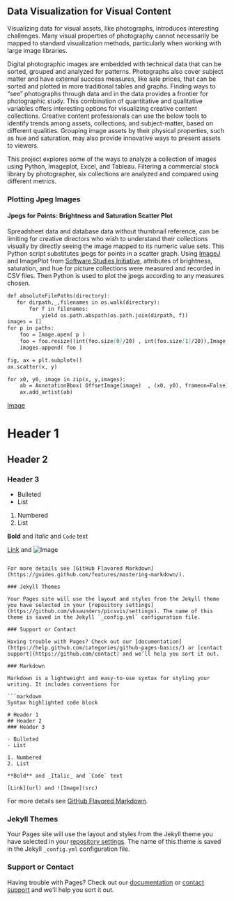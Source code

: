 ## Data Visualization for Visual Content

Visualizing data for visual assets, like photographs, introduces interesting challenges. Many visual properties of photography cannot necessarily be mapped to standard visualization methods, particularly when working with large image libraries.

Digital photographic images are embedded with technical data that can be sorted, grouped and analyzed for patterns. Photographs also cover subject matter and have external success measures, like sale prices, that can be sorted and plotted in more traditional tables and graphs. Finding ways to “see” photographs through data and in the data provides a frontier for photographic study. This combination of quantitative and qualitative variables offers interesting options for visualizing creative content collections. Creative content professionals can use the below tools to identify trends among assets, collections, and subject-matter, based on different qualities. Grouping image assets by their physical properties, such as hue and saturation, may also provide innovative ways to present assets to viewers.

This project explores some of the ways to analyze a collection of images using Python, Imageplot, Excel, and Tableau. Filtering a commercial stock library by photographer, six collections are analyzed and compared using different metrics.

### Plotting Jpeg Images
#### Jpegs for Points: Brightness and Saturation Scatter Plot

Spreadsheet data and database data without thumbnail reference, can be limiting for creative directors who wish to understand their collections visually by directly seeing the image mapped to its numeric value sets. This Python script substitutes jpegs for points in a scatter graph. Using [ImageJ](https://imagej.net/Welcome) and ImagePlot from [Software Studies Initiative](http://lab.softwarestudies.com/), attributes of brightness, saturation, and hue for picture collections were measured and recorded in CSV files. Then Python is used to plot the jpegs according to any measures chosen. 

```markdown
def absoluteFilePaths(directory):
   for dirpath,_,filenames in os.walk(directory):
       for f in filenames:
           yield os.path.abspath(os.path.join(dirpath, f))
images = []
for p in paths:
    foo = Image.open( p )
    foo = foo.resize((int(foo.size[0]/20) , int(foo.size[1]/20)),Image.ANTIALIAS) 
    images.append( foo )

fig, ax = plt.subplots()
ax.scatter(x, y)

for x0, y0, image in zip(x, y,images):
    ab = AnnotationBbox( OffsetImage(image)  , (x0, y0), frameon=False) 
    ax.add_artist(ab)
```

[Image](\\Users\\Valerie\\Documents\\Python\\image_plots\\screen_shots\\bright_sat_DC.png)
# Header 1
## Header 2
### Header 3

- Bulleted
- List

1. Numbered
2. List

**Bold** and _Italic_ and `Code` text

[Link](url) and ![Image](src)
```

For more details see [GitHub Flavored Markdown](https://guides.github.com/features/mastering-markdown/).

### Jekyll Themes

Your Pages site will use the layout and styles from the Jekyll theme you have selected in your [repository settings](https://github.com/vksaunders/picsvis/settings). The name of this theme is saved in the Jekyll `_config.yml` configuration file.

### Support or Contact

Having trouble with Pages? Check out our [documentation](https://help.github.com/categories/github-pages-basics/) or [contact support](https://github.com/contact) and we’ll help you sort it out.

### Markdown

Markdown is a lightweight and easy-to-use syntax for styling your writing. It includes conventions for

```markdown
Syntax highlighted code block

# Header 1
## Header 2
### Header 3

- Bulleted
- List

1. Numbered
2. List

**Bold** and _Italic_ and `Code` text

[Link](url) and ![Image](src)
```

For more details see [GitHub Flavored Markdown](https://guides.github.com/features/mastering-markdown/).

### Jekyll Themes

Your Pages site will use the layout and styles from the Jekyll theme you have selected in your [repository settings](https://github.com/vksaunders/picsvis/settings). The name of this theme is saved in the Jekyll `_config.yml` configuration file.

### Support or Contact

Having trouble with Pages? Check out our [documentation](https://help.github.com/categories/github-pages-basics/) or [contact support](https://github.com/contact) and we’ll help you sort it out.
